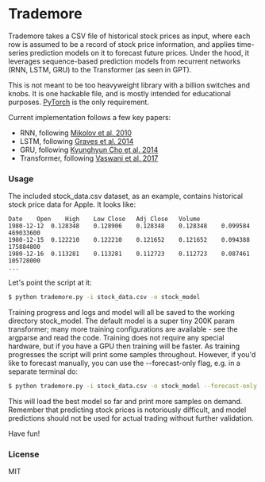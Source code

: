 # Trademore

Trademore takes a CSV file of historical stock prices as input, where each row is assumed to be a record of stock price information, and applies time-series prediction models on it to forecast future prices. Under the hood, it leverages sequence-based prediction models from recurrent networks (RNN, LSTM, GRU) to the Transformer (as seen in GPT).

This is not meant to be too heavyweight library with a billion switches and knobs. It is one hackable file, and is mostly intended for educational purposes. [PyTorch](https://pytorch.org) is the only requirement.

Current implementation follows a few key papers:

- RNN, following [Mikolov et al. 2010](https://www.fit.vutbr.cz/research/groups/speech/publi/2010/mikolov_interspeech2010_IS100722.pdf)
- LSTM, following [Graves et al. 2014](https://arxiv.org/abs/1308.0850)
- GRU, following [Kyunghyun Cho et al. 2014](https://arxiv.org/abs/1409.1259)
- Transformer, following [Vaswani et al. 2017](https://arxiv.org/abs/1706.03762)

### Usage

The included stock_data.csv dataset, as an example, contains historical stock price data for Apple. It looks like:

```
Date	Open	High	Low	Close	Adj Close	Volume
1980-12-12	0.128348	0.128906	0.128348	0.128348	0.099584	469033600
1980-12-15	0.122210	0.122210	0.121652	0.121652	0.094388	175884800
1980-12-16	0.113281	0.113281	0.112723	0.112723	0.087461	105728000
...
```

Let's point the script at it:

```bash
$ python trademore.py -i stock_data.csv -o stock_model

```

Training progress and logs and model will all be saved to the working directory stock_model. The default model is a super tiny 200K param transformer; many more training configurations are available - see the argparse and read the code. Training does not require any special hardware, but if you have a GPU then training will be faster. As training progresses the script will print some samples throughout. However, if you'd like to forecast manually, you can use the --forecast-only flag, e.g. in a separate terminal do:

```bash
$ python trademore.py -i stock_data.csv -o stock_model --forecast-only
```

This will load the best model so far and print more samples on demand. Remember that predicting stock prices is notoriously difficult, and model predictions should not be used for actual trading without further validation.

Have fun!

### License

MIT 
